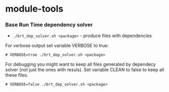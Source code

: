 # module-tools

### Base Run Time dependency solver 
 * `./brt_dep_solver.sh <package>` - produce files with dependencies

For verbose output set variable VERBOSE to true:

    # VERBOSE=true ./brt_dep_solver.sh <package>

For debugging you might want to keep all files generated by dependecy solver
(not just the ones with resuls).
Set variable CLEAN to false to keep all these files.

    # VERBOSE=false ./brt_dep_solver.sh <package>

